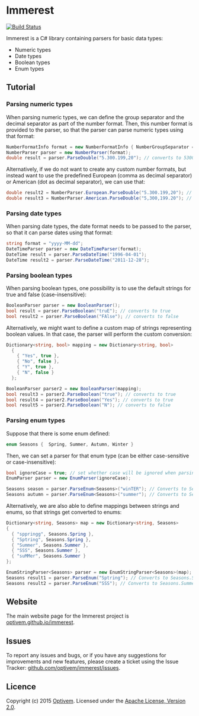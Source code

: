 # Immerest

[![Build Status](https://travis-ci.org/optivem/immerest.svg?branch=master)](https://travis-ci.org/optivem/immerest)

Immerest is a C# library containing parsers for basic data types:
* Numeric types
* Date types
* Boolean types
* Enum types

## Tutorial

### Parsing numeric types

When parsing numeric types, we can define the group separator and the decimal separator as part of the number format. Then, this number format is provided to the parser, so that the parser can parse numeric types using that format:

```cs
NumberFormatInfo format = new NumberFormatInfo { NumberGroupSeparator = ".", NumberDecimalSeparator = "," };
NumberParser parser = new NumberParser(format);
double result = parser.ParseDouble("5.300.199,20"); // converts to 5300199.20
```

Alternatively, if we do not want to create any custom number formats, but instead want to use the predefined European (comma as decimal separator) or American (dot as decimal separator), we can use that:

```cs
double result2 = NumberParser.European.ParseDouble("5.300.199,20"); // converts to 5300199.20
double result3 = NumberParser.American.ParseDouble("5,300,199.20"); // converts to 5300199.20
```

### Parsing date types

When parsing date types, the date format needs to be passed to the parser, so that it can parse dates using that format:

```cs
string format = "yyyy-MM-dd";
DateTimeParser parser = new DateTimeParser(format);
DateTime result = parser.ParseDateTime("1996-04-01");
DateTime result2 = parser.ParseDateTime("2011-12-28");
```

### Parsing boolean types

When parsing boolean types, one possibility is to use the default strings for true and false (case-insensitive):

```cs
BooleanParser parser = new BooleanParser();
bool result = parser.ParseBoolean("truE"); // converts to true
bool result2 = parser.ParseBoolean("FAlse"); // converts to false
```

Alternatively, we might want to define a custom map of strings representing boolean values. In that case, the parser will perform the custom conversion:

```cs
Dictionary<string, bool> mapping = new Dictionary<string, bool>
  {
    { "Yes", true },
    { "No", false },
    { "Y", true },
    { "N", false }
  };

BooleanParser parser2 = new BooleanParser(mapping);
bool result3 = parser2.ParseBoolean("true"); // converts to true
bool result4 = parser2.ParseBoolean("Yes"); // converts to true
bool result5 = parser2.ParseBoolean("N"); // converts to false
```

### Parsing enum types

Suppose that there is some enum defined:
```cs
enum Seasons {  Spring, Summer, Autumn, Winter }
```

Then, we can set a parser for that enum type (can be either case-sensitive or case-insensitive):

```cs
bool ignoreCase = true; // set whether case will be ignored when parsing enum
EnumParser parser = new EnumParser(ignoreCase);

Seasons season = parser.ParseEnum<Seasons>("winTER"); // Converts to Seasons.Winter
Seasons autumn = parser.ParseEnum<Seasons>("summer"); // Converts to Seasons.Summer
```

Alternatively, we are also able to define mappings between strings and enums, so that strings get converted to enums:

```cs
Dictionary<string, Seasons> map = new Dictionary<string, Seasons>
{
  { "sppringg", Seasons.Spring },
  { "Sptring", Seasons.Spring },
  { "Summer", Seasons.Summer },
  { "SSS", Seasons.Summer },
  { "suMMer", Seasons.Summer }
};

EnumStringParser<Seasons> parser = new EnumStringParser<Seasons>(map);
Seasons result1 = parser.ParseEnum("Sptring"); // Converts to Seasons.Spring
Seasons result2 = parser.ParseEnum("SSS"); // Converts to Seasons.Summer
```

## Website

The main website page for the Immerest project is [optivem.github.io/immerest](http://optivem.github.io/immerest).

## Issues

To report any issues and bugs, or if you have any suggestions for improvements and new features, please create a ticket using the Issue Tracker: [github.com/optivem/immerest/issues](https://github.com/optivem/immerest/issues).

## Licence

Copyright (c) 2015 [Optivem](http://optivem.com). Licensed under the [Apache License, Version 2.0](http://www.apache.org/licenses/LICENSE-2.0).
